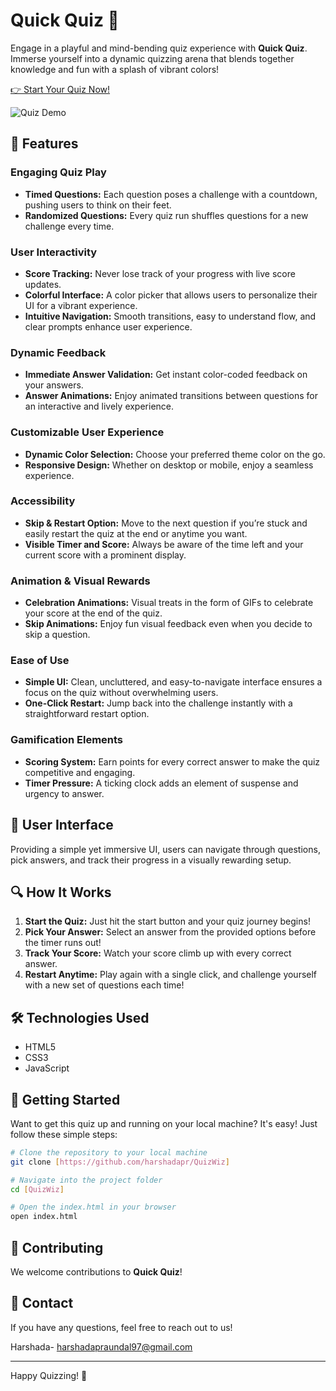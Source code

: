 
# Quick Quiz 🚀

Engage in a playful and mind-bending quiz experience with **Quick Quiz**. Immerse yourself into a dynamic quizzing arena that blends together knowledge and fun with a splash of vibrant colors!

[👉 Start Your Quiz Now!](https://quizwiz-harshada.netlify.app/)

![Quiz Demo](demo.gif)

## 🌟 Features

### Engaging Quiz Play
- **Timed Questions:** Each question poses a challenge with a countdown, pushing users to think on their feet.
- **Randomized Questions:** Every quiz run shuffles questions for a new challenge every time.
  
### User Interactivity
- **Score Tracking:** Never lose track of your progress with live score updates.
- **Colorful Interface:** A color picker that allows users to personalize their UI for a vibrant experience.
- **Intuitive Navigation:** Smooth transitions, easy to understand flow, and clear prompts enhance user experience.
  
### Dynamic Feedback
- **Immediate Answer Validation:** Get instant color-coded feedback on your answers.
- **Answer Animations:** Enjoy animated transitions between questions for an interactive and lively experience.
  
### Customizable User Experience
- **Dynamic Color Selection:** Choose your preferred theme color on the go.
- **Responsive Design:** Whether on desktop or mobile, enjoy a seamless experience.

### Accessibility
- **Skip & Restart Option:** Move to the next question if you’re stuck and easily restart the quiz at the end or anytime you want.
- **Visible Timer and Score:** Always be aware of the time left and your current score with a prominent display.

### Animation & Visual Rewards
- **Celebration Animations:** Visual treats in the form of GIFs to celebrate your score at the end of the quiz.
- **Skip Animations:** Enjoy fun visual feedback even when you decide to skip a question.

### Ease of Use
- **Simple UI:** Clean, uncluttered, and easy-to-navigate interface ensures a focus on the quiz without overwhelming users.
- **One-Click Restart:** Jump back into the challenge instantly with a straightforward restart option.

### Gamification Elements
- **Scoring System:** Earn points for every correct answer to make the quiz competitive and engaging.
- **Timer Pressure:** A ticking clock adds an element of suspense and urgency to answer.

## 🎨 User Interface

Providing a simple yet immersive UI, users can navigate through questions, pick answers, and track their progress in a visually rewarding setup.

## 🔍 How It Works

1. **Start the Quiz:** Just hit the start button and your quiz journey begins!
2. **Pick Your Answer:** Select an answer from the provided options before the timer runs out!
3. **Track Your Score:** Watch your score climb up with every correct answer.
4. **Restart Anytime:** Play again with a single click, and challenge yourself with a new set of questions each time!

## 🛠️ Technologies Used

- HTML5
- CSS3
- JavaScript

## 🚧 Getting Started

Want to get this quiz up and running on your local machine? It's easy! Just follow these simple steps:

```bash
# Clone the repository to your local machine
git clone [https://github.com/harshadapr/QuizWiz]

# Navigate into the project folder
cd [QuizWiz]

# Open the index.html in your browser
open index.html
```

## 🤝 Contributing

We welcome contributions to **Quick Quiz**!

## 💌 Contact

If you have any questions, feel free to reach out to us!

Harshada- harshadapraundal97@gmail.com

---

Happy Quizzing! 🎉
